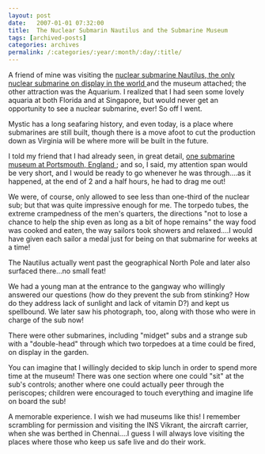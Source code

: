 ```yaml
---
layout: post
date:	2007-01-01 07:32:00
title:  The Nuclear Submarin Nautilus and the Submarine Museum
tags: [archived-posts]
categories: archives
permalink: /:categories/:year/:month/:day/:title/
---
```

A friend of mine was visiting the <a href="http://www.ussnautilus.org/"> nuclear submarine Nautilus, the only nuclear submarine on display in the world </a> and the museum attached; the other attraction was the Aquarium. I realized that I had seen some lovely aquaria at both Florida and at Singapore, but would never get an opportunity to see a nuclear submarine, ever! So off I went.

Mystic  has a long seafaring history, and even today, is a place where submarines are still built, though there is a move afoot to cut the production down as Virginia will be where more will be built in the future. 

I told my friend that I had already seen, in great detail, <a href="http://www.rnsubmus.co.uk/"> one submarine museum at Portsmouth, England </a> ; and so, I said, my attention span would be very short, and I would be ready to go whenever he was through....as it happened, at the end of 2 and a half hours, he had to drag me out!

We were, of course, only allowed to see less than one-third of the nuclear sub; but that was quite impressive enough for me. The torpedo tubes, the extreme crampedness of the men's quarters, the directions "not to lose a chance to help the ship even as long as a bit of hope remains" the way food was cooked and eaten, the way sailors took showers and relaxed....I would have given each sailor a medal just for being on that submarine for weeks at a time! 

The Nautilus actually went past the geographical North Pole and later also surfaced there...no small feat!

We had a young man at the entrance to the gangway who willingly answered our questions (how do they prevent the sub from stinking? How do they address lack of sunlight and lack of vitamin D?) and kept us spellbound. We later saw his photograph, too, along with those who were in charge of the sub now!

There were other submarines, including "midget" subs and a strange sub with a "double-head" through which two torpedoes at a time could be fired, on display in the garden.

You can imagine that I willingly decided to skip lunch in order to spend more time at the museum! There was one section where one could "sit" at the sub's controls; another where one could actually peer through the periscopes; children were encouraged to touch everything and imagine life on board the sub!

A memorable experience. I wish we had museums like this! I remember scrambling for permission and visiting the INS Vikrant, the aircraft carrier, when she was berthed in Chennai....I guess I will always love visiting the places where those who keep us safe live and do their work.
